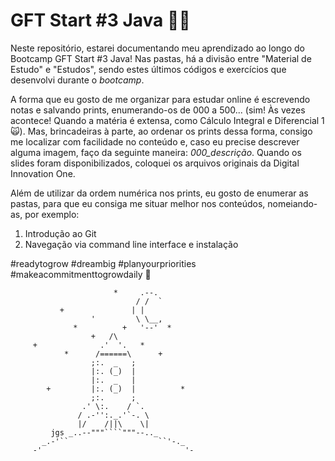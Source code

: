 # GFT Start #3 Java :rocket::blue_heart:
Neste repositório, estarei documentando meu aprendizado ao longo do Bootcamp GFT Start #3 Java! Nas pastas, há a divisão entre "Material de Estudo" e "Estudos", sendo estes últimos códigos e exercícios que desenvolvi durante o _bootcamp_.

A forma que eu gosto de me organizar para estudar online é escrevendo notas e salvando prints, enumerando-os de 000 a 500... (sim! Às vezes acontece! Quando a matéria é extensa, como Cálculo Integral e Diferencial 1 :scream_cat:). Mas, brincadeiras à parte, ao ordenar os prints dessa forma, consigo me localizar com facilidade no conteúdo e, caso eu precise descrever alguma imagem, faço da seguinte maneira: *000_descrição*. Quando os slides foram disponibilizados, coloquei os arquivos originais da Digital Innovation One.

Além de utilizar da ordem numérica nos prints, eu gosto de enumerar as pastas, para que eu consiga me situar melhor nos conteúdos, nomeiando-as, por exemplo:

1. Introdução ao Git
2. Navegação via command line interface e instalação

#readytogrow #dreambig #planyourpriorities #makeacommitmenttogrowdaily :blue_heart:

                           *     .--.
                                / /  `
               +               | |
                      '         \ \__,
                  *          +   '--'  *
                      +   /\
         +              .'  '.   *
                *      /======\      +
                      ;:.  _   ;
                      |:. (_)  |
                      |:.  _   |
            +         |:. (_)  |          *
                      ;:.      ;
                    .' \:.    / `.
                   / .-'':._.'`-. \
                   |/    /||\    \|
             jgs _..--"""````"""--.._
           _.-'``                    ``'-._
         -'                                '-

